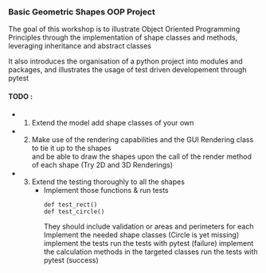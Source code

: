 ### Basic Geometric Shapes OOP Project ###

The goal of this workshop is to illustrate Object Oriented Programming Principles
through the implementation of shape classes and methods, leveraging inheritance and abstract classes

It also introduces the organisation of a python project into modules and packages, and illustrates the usage of test driven developement through pytest

#### TODO : ####

- 1. Extend the model add shape classes of your own
- 2. Make use of the rendering capabilities and the GUI Rendering class to tie it up to the shapes <br>
     and be able to draw the shapes upon the call of the render method of each shape (Try 2D and 3D Renderings)
- 3. Extend the testing thoroughly to all the shapes
     -  Implement those functions & run tests
          ```
          def test_rect()
          def test_circle()
          ```
          They should include validation or areas and perimeters for each
          Implement the needed shape classes (Circle is yet missing)
          implement the tests
          run the tests with pytest (failure)
          implement the calculation methods in the targeted classes
          run the tests with pytest (success)

